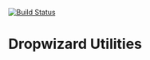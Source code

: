 [![Build Status](https://travis-ci.org/stocky37/dropwizard-util.svg?branch=master)](https://travis-ci.org/stocky37/dropwizard-util)

# Dropwizard Utilities